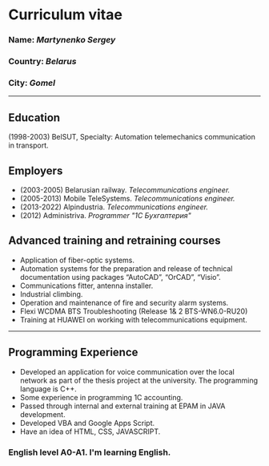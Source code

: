 # Curriculum vitae
### **Name:** *Martynenko Sergey*
### **Country:** *Belarus*
### **City:** *Gomel*
___

## Education

(1998-2003) BelSUT, Specialty: Automation telemechanics communication in transport.

## Employers

* (2003-2005) Belarusian railway.  _Telecommunications engineer._
* (2005-2013) Mobile TeleSystems. _Telecommunications engineer._
* (2013-2022) Alpindustria. _Telecommunications engineer._
* (2012) Administriva. _Programmer "1C Бухгалтерия"_

## Advanced training and retraining courses
* Application of fiber-optic systems.
* Automation systems for the preparation and release of technical documentation using packages “AutoCAD”, “OrCAD”, “Visio”.
* Communications fitter, antenna installer. 
* Industrial climbing.
* Operation and maintenance of fire and security alarm systems.
* Flexi WCDMA BTS Troubleshooting (Release 1& 2 BTS-WN6.0-RU20)
* Training at HUAWEI on working with telecommunications equipment.
___
## Programming Experience

* Developed an application for voice communication over the local network as part of the thesis project at the university. The programming language is C++.
* Some experience in programming 1C accounting.
* Passed through internal and external training at EPAM in JAVA development.
* Developed VBA and Google Apps Script.
* Have an idea of HTML, CSS, JAVASCRIPT.

### English level A0-A1. I'm learning English.

